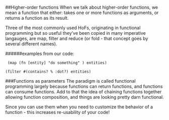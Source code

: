 ##Higher-order functions
When we talk about higher-order functions, 
we mean a function that either: takes one or more functions as arguments,
or returns a function as its result.


Three of the most commonly used HoFs, 
originating in functional programming but so useful they’ve been copied in many imperative langauges,
are map, filter and reduce (or fold - that concept goes by several different names).

######examples from our code: 

```
 (map (fn [entity] "do something" ) entities)
 ```
 
 ```
(filter #(contains? % :dot?) entities)
 ```



###Functions as parameters
The paradigm is called functional programming largely because
functions can return functions, and functions can consume functions.
Add to that the idea of chaining functions together allowing function composition,
and things are looking pretty darn functional.

Since you can use them when you need to customize the behavior of a function - this increases re-usability of your code! 